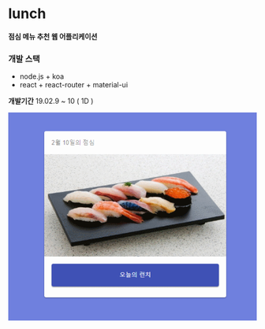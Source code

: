 # lunch

**점심 메뉴 추천 웹 어플리케이션**

### 개발 스택

- node.js + koa
- react + react-router + material-ui

**개발기간** 19.02.9 ~ 10 ( 1D )

![시연](./public/test.gif)
